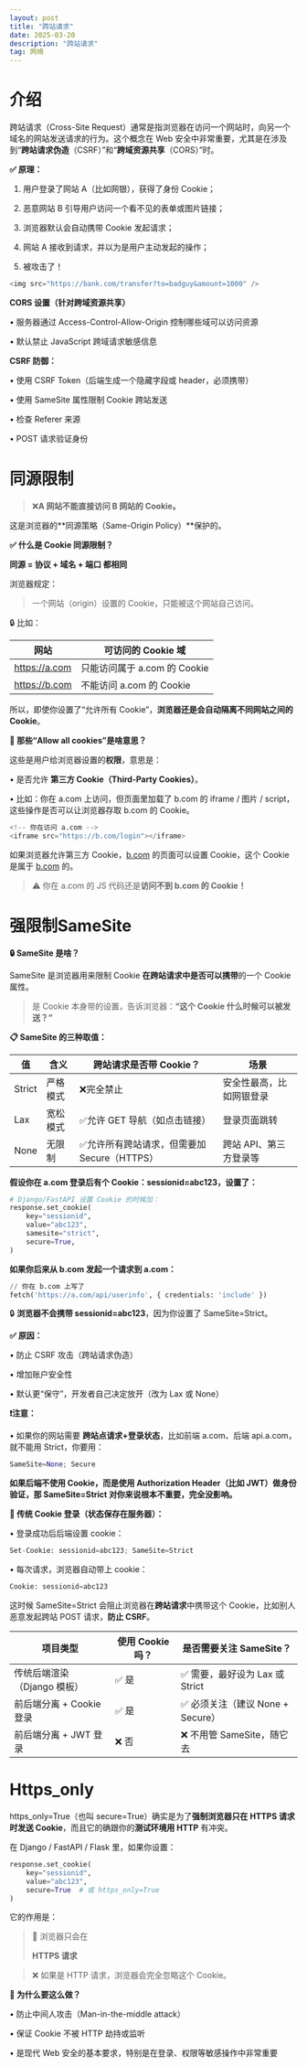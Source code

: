 ```yaml
---
layout: post
title: "跨站请求"
date: 2025-03-20
description: "跨站请求"
tag: 网络
---
```




# 介绍

跨站请求（Cross-Site Request）通常是指浏览器在访问一个网站时，向另一个域名的网站发送请求的行为。这个概念在 Web 安全中非常重要，尤其是在涉及到“**跨站请求伪造**（CSRF）”和“**跨域资源共享**（CORS）”时。

**✅ 原理：**

1.	用户登录了网站 A（比如网银），获得了身份 Cookie；

2.	恶意网站 B 引导用户访问一个看不见的表单或图片链接；

3.	浏览器默认会自动携带 Cookie 发起请求；

4.	网站 A 接收到请求，并以为是用户主动发起的操作；

5.	被攻击了！

```python
<img src="https://bank.com/transfer?to=badguy&amount=1000" />
```

**CORS 设置（针对跨域资源共享）**

•	服务器通过 Access-Control-Allow-Origin 控制哪些域可以访问资源

•	默认禁止 JavaScript 跨域请求敏感信息

**CSRF 防御：**

•	使用 CSRF Token（后端生成一个隐藏字段或 header，必须携带）

•	使用 SameSite 属性限制 Cookie 跨站发送

•	检查 Referer 来源

•	POST 请求验证身份

# 同源限制

> ❌**A 网站不能直接访问 B 网站的 Cookie。**
> 

这是浏览器的**同源策略（Same-Origin Policy）**保护的。

**✅ 什么是 Cookie 同源限制？**

**同源 = 协议 + 域名 + 端口 都相同**

浏览器规定：

> 一个网站（origin）设置的 Cookie，只能被这个网站自己访问。
> 

🔒 比如：

| **网站** | **可访问的 Cookie 域** |
| --- | --- |
| https://a.com | 只能访问属于 a.com 的 Cookie |
| https://b.com | 不能访问 a.com 的 Cookie |

所以，即使你设置了“允许所有 Cookie”，**浏览器还是会自动隔离不同网站之间的 Cookie**。

**🍪 那些“Allow all cookies”是啥意思？**

这些是用户给浏览器设置的**权限**，意思是：

•	是否允许 **第三方 Cookie（Third-Party Cookies）**。

•	比如：你在 a.com 上访问，但页面里加载了 b.com 的 iframe / 图片 / script，这些操作是否可以让浏览器存取 b.com 的 Cookie。

```python
<!-- 你在访问 a.com -->
<iframe src="https://b.com/login"></iframe>
```

如果浏览器允许第三方 Cookie，[b.com](http://b.com/) 的页面可以设置 Cookie，这个 Cookie 是属于 [b.com](http://b.com/) 的。

> ⚠️ 你在 a.com 的 JS 代码还是**访问不到 b.com 的 Cookie！**
> 

# 强限制SameSite

**🔒 SameSite 是啥？**

SameSite 是浏览器用来限制 Cookie **在跨站请求中是否可以携带**的一个 Cookie 属性。

> 是 Cookie 本身带的设置，告诉浏览器：**“这个 Cookie 什么时候可以被发送？”**
> 

**📋 SameSite 的三种取值：**

| **值** | **含义** | **跨站请求是否带 Cookie？** | **场景** |
| --- | --- | --- | --- |
| Strict | 严格模式 | ❌完全禁止 | 安全性最高，比如网银登录 |
| Lax | 宽松模式 | ✅允许 GET 导航（如点击链接） | 登录页面跳转 |
| None | 无限制 | ✅允许所有跨站请求，但需要加 Secure（HTTPS） | 跨站 API、第三方登录等 |

**假设你在 a.com 登录后有个 Cookie：sessionid=abc123，设置了：**

```python
# Django/FastAPI 设置 Cookie 的时候加：
response.set_cookie(
    key="sessionid",
    value="abc123",
    samesite="strict",
    secure=True,
)
```

**如果你后来从 b.com 发起一个请求到 a.com：**

```python
// 你在 b.com 上写了
fetch('https://a.com/api/userinfo', { credentials: 'include' })
```

🔒 **浏览器不会携带 sessionid=abc123**，因为你设置了 SameSite=Strict。

**✅ 原因：**

•	防止 CSRF 攻击（跨站请求伪造）

•	增加账户安全性

•	默认更“保守”，开发者自己决定放开（改为 Lax 或 None）

**❗注意：**

•	如果你的网站需要 **跨站点请求+登录状态**，比如前端 a.com、后端 api.a.com，就不能用 Strict，你要用：

```python
SameSite=None; Secure
```

**如果后端不使用 Cookie，而是使用 Authorization Header（比如 JWT）做身份验证，那 SameSite=Strict 对你来说根本不重要，完全没影响。**

**🔐 传统 Cookie 登录（状态保存在服务器）：**

•	登录成功后后端设置 cookie：

```python
Set-Cookie: sessionid=abc123; SameSite=Strict
```

•	每次请求，浏览器自动带上 cookie：

```python
Cookie: sessionid=abc123
```

这时候 SameSite=Strict 会阻止浏览器在**跨站请求**中携带这个 Cookie，比如别人恶意发起跨站 POST 请求，**防止 CSRF**。

| **项目类型** | **使用 Cookie 吗？** | **是否需要关注 SameSite？** |
| --- | --- | --- |
| 传统后端渲染（Django 模板） | ✅ 是 | ✅ 需要，最好设为 Lax 或 Strict |
| 前后端分离 + Cookie 登录 | ✅ 是 | ✅ 必须关注（建议 None + Secure） |
| 前后端分离 + JWT 登录 | ❌ 否 | ❌ 不用管 SameSite，随它去 |

# Https_only

https_only=True（也叫 secure=True）确实是为了**强制浏览器只在 HTTPS 请求时发送 Cookie**，而且它的确跟你的**测试环境用 HTTP** 有冲突。

在 Django / FastAPI / Flask 里，如果你设置：

```python
response.set_cookie(
    key="sessionid",
    value="abc123",
    secure=True  # 或 https_only=True
)
```

它的作用是：

> 🚫 浏览器只会在
> 
> 
> **HTTPS 请求**
> 

> ❌ 如果是 HTTP 请求，浏览器会完全忽略这个 Cookie。
> 

**🔐 为什么要这么做？**

•	防止中间人攻击（Man-in-the-middle attack）

•	保证 Cookie 不被 HTTP 劫持或监听

•	是现代 Web 安全的基本要求，特别是在登录、权限等敏感操作中非常重要